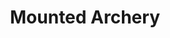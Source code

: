 ---
title: "Mounted Archery"

feat:
  types: ["General", "Fighter"]
  prerequisite: |
    _ride_ 1 rank, Mounted Combat.
  benefit: |
    The penalty you take when using a ranged weapon while mounted is halved: -2 instead of -4 if your mount is taking a double move, and -4 instead of -8 if your mount is running.
  special: |
    A fighter may select Mounted Archery as one of his fighter bonus feats.
---